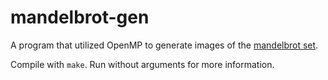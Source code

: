 mandelbrot-gen
==============

A program that utilized OpenMP to generate images of the [mandelbrot set](https://en.wikipedia.org/wiki/Mandelbrot_set).


Compile with `make`. Run without arguments for more information.
